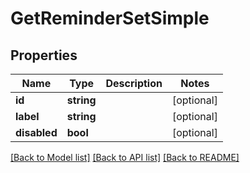 # GetReminderSetSimple

## Properties

 Name         | Type       | Description | Notes      
--------------|------------|-------------|------------
 **id**       | **string** |             | [optional] 
 **label**    | **string** |             | [optional] 
 **disabled** | **bool**   |             | [optional] 

[[Back to Model list]](../README.md#documentation-for-models) [[Back to API list]](../README.md#documentation-for-api-endpoints) [[Back to README]](../README.md)


